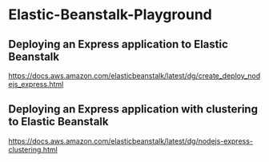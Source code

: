 # Elastic-Beanstalk-Playground

## Deploying an Express application to Elastic Beanstalk
https://docs.aws.amazon.com/elasticbeanstalk/latest/dg/create_deploy_nodejs_express.html

## Deploying an Express application with clustering to Elastic Beanstalk
https://docs.aws.amazon.com/elasticbeanstalk/latest/dg/nodejs-express-clustering.html

